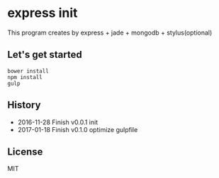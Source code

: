 # express init

This program creates by express + jade + mongodb + stylus(optional)

## Let's get started

```
bower install
npm install
gulp
```

## History

* 2016-11-28  Finish v0.0.1  init
* 2017-01-18  Finish v0.1.0  optimize gulpfile

## License
MIT
